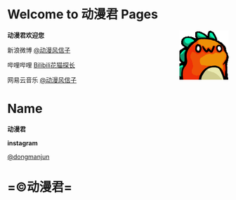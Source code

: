 # Welcome to 动漫君 Pages 
**动漫君欢迎您**  <img align="right" src="529710224727080979.gif"/>

新浪微博    [@动漫风信子](https://weibo.com/3991135975)

哔哩哔哩    [Bilibili花猫探长](https://space.bilibili.com/47764900)

网易云音乐  [@动漫风信子](https://music.163.com/#/user/home?id=406836144)

# Name
**动漫君**


**instagram**

[@dongmanjun](https://www.instagram.com/dongmanjun/)

# =©动漫君=
